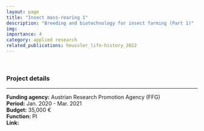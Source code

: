 ```yaml
---
layout: page
title: "Insect mass-rearing 1"
description: "Breeding and biotechnology for insect farming (Part 1)"
img: 
importance: 4
category: applied research
related_publications: heussler_life-history_2022
---
```


<br>

### **Project details**

***
**Funding agency:** Austrian Research Promotion Agency (FFG)  
**Period:** Jan. 2020 - Mar. 2021  
**Budget:**  35,000 €  
**Function:** PI  
**Link:**
